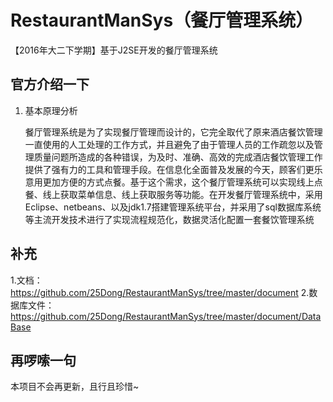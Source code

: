 # RestaurantManSys（餐厅管理系统）
【2016年大二下学期】基于J2SE开发的餐厅管理系统


## 官方介绍一下

1. 基本原理分析

   餐厅管理系统是为了实现餐厅管理而设计的，它完全取代了原来酒店餐饮管理一直使用的人工处理的工作方式，并且避免了由于管理人员的工作疏忽以及管理质量问题所造成的各种错误，为及时、准确、高效的完成酒店餐饮管理工作提供了强有力的工具和管理手段。在信息化全面普及发展的今天，顾客们更乐意用更加方便的方式点餐。基于这个需求，这个餐厅管理系统可以实现线上点餐、线上获取菜单信息、线上获取服务等功能。在开发餐厅管理系统中，采用Eclipse、netbeans、以及jdk1.7搭建管理系统平台，并采用了sql数据库系统等主流开发技术进行了实现流程规范化，数据灵活化配置一套餐饮管理系统


## 补充
1.文档：https://github.com/25Dong/RestaurantManSys/tree/master/document
2.数据库文件：https://github.com/25Dong/RestaurantManSys/tree/master/document/DataBase


## 再啰嗦一句
本项目不会再更新，且行且珍惜~
